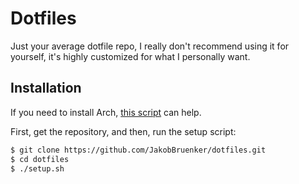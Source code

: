 Dotfiles
========

Just your average dotfile repo, I really don't recommend using it for yourself,
it's highly customized for what I personally want.

Installation
------------

If you need to install Arch, [this script](scripts/install-arch.zsh) can help.

First, get the repository, and then, run the setup script:

```bash
$ git clone https://github.com/JakobBruenker/dotfiles.git
$ cd dotfiles
$ ./setup.sh
```
